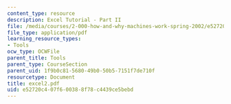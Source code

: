 ```yaml
---
content_type: resource
description: Excel Tutorial - Part II
file: /media/courses/2-000-how-and-why-machines-work-spring-2002/e52720c407f600388f78c4439ce5bebd_excel2.pdf
file_type: application/pdf
learning_resource_types:
- Tools
ocw_type: OCWFile
parent_title: Tools
parent_type: CourseSection
parent_uid: 1f9b0c81-5680-49b0-50b5-7151f7de710f
resourcetype: Document
title: excel2.pdf
uid: e52720c4-07f6-0038-8f78-c4439ce5bebd
---
```

